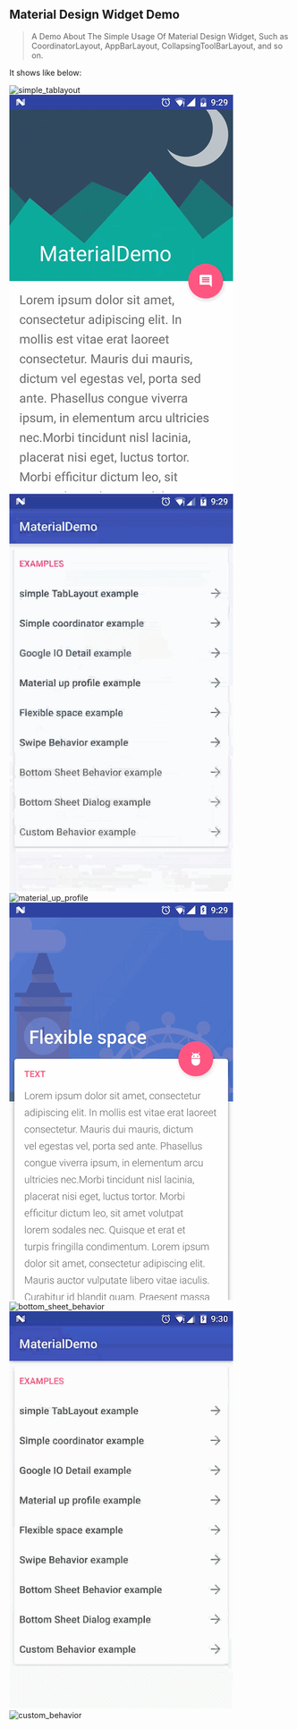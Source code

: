 ## Material Design Widget Demo

> A Demo About The Simple Usage Of Material Design Widget, Such as CoordinatorLayout, AppBarLayout,
CollapsingToolBarLayout, and so on.

It shows like below:

![simple_tablayout](https://github.com/zsigui/CoordinatorDemo/blob/master/art/simple_tablayout.gif)
![simple_coordinator](https://github.com/zsigui/CoordinatorDemo/blob/master/art/simple_coordinator.gif)
![google_io_detail.gif](https://github.com/zsigui/CoordinatorDemo/blob/master/art/google_io_detail.gif)
![material_up_profile](https://github.com/zsigui/CoordinatorDemo/blob/master/art/material_up_profile.gif)
![flexible_space](https://github.com/zsigui/CoordinatorDemo/blob/master/art/flexible_space.gif)
![bottom_sheet_behavior](https://github.com/zsigui/CoordinatorDemo/blob/master/art/bottom_sheet_behavior.gif)
![bottom_sheet_dialog](https://github.com/zsigui/CoordinatorDemo/blob/master/art/bottom_sheet_dialog.gif)
![custom_behavior](https://github.com/zsigui/CoordinatorDemo/blob/master/art/custom_behavior.gif)

